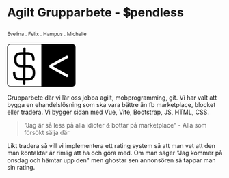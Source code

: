 # Agilt Grupparbete - 💲pendless

<sub>Evelina . Felix . Hampus . Michelle</sub>

![Logo](./assets/SpendLess-Ikonv1.png)

Grupparbete där vi lär oss jobba agilt, mobprogramming, git.
Vi har valt att bygga en ehandelslösning som ska vara bättre än fb marketplace, blocket eller tradera. Vi bygger sidan med Vue, Vite, Bootstrap, JS, HTML, CSS.

> "Jag är så less på alla idioter & bottar på marketplace" - Alla som försökt sälja där

Likt tradera så vill vi implementera ett rating system så att man vet att den man kontaktar är rimlig att ha och göra med. Om man säger "Jag kommer på onsdag och hämtar upp den" men ghostar sen annonsören så tappar man sin rating.
